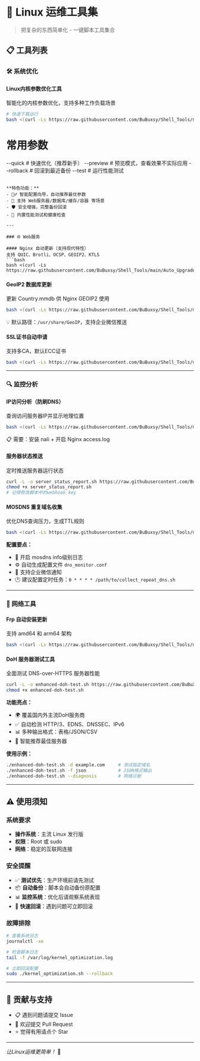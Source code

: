 # 🚀 Linux 运维工具集
> 把复杂的东西简单化 - 一键脚本工具集合

## 📋 工具列表

### 🛠️ 系统优化

#### Linux内核参数优化工具
智能化的内核参数优化，支持多种工作负载场景
```bash
# 快速下载运行
bash <(curl -Ls https://raw.githubusercontent.com/BuBuxsy/Shell_Tools/main/kernel_optimization.sh)
```
# 常用参数
--quick     # 快速优化（推荐新手）
--preview   # 预览模式，查看效果不实际应用
--rollback  # 回滚到最近备份
--test      # 运行性能测试
```

**特色功能：**
- 🧙‍♂️ 智能配置向导，自动推荐最优参数
- 🎯 支持 Web服务器/数据库/缓存/容器 等场景
- 🛡️ 安全增强，完整备份回滚
- 🧪 内置性能测试和健康检查

---

### 🌐 Web服务

#### Nginx 自动更新（支持现代特性）
支持 QUIC、Brotli、OCSP、GEOIP2、KTLS
```bash
bash <(curl -Ls https://raw.githubusercontent.com/BuBuxsy/Shell_Tools/main/Auto_Upgrade_Nginx.sh)
```

#### GeoIP2 数据库更新
更新 Country.mmdb 供 Nginx GEOIP2 使用
```bash
bash <(curl -Ls https://raw.githubusercontent.com/BuBuxsy/Shell_Tools/main/update_Country.sh)
```
💡 默认路径：`/usr/share/GeoIP`，支持企业微信推送

#### SSL证书自动申请
支持多CA，默认ECC证书
```bash
bash <(curl -Ls https://raw.githubusercontent.com/BuBuxsy/Shell_Tools/main/install_cert.sh)
```

---

### 🔍 监控分析

#### IP访问分析（防刷DNS）
查询访问服务器IP并显示地理位置
```bash
bash <(curl -Ls https://raw.githubusercontent.com/BuBuxsy/Shell_Tools/main/search_ip.sh)
```
📋 需要：安装 nali + 开启 Nginx access.log

#### 服务器状态推送
定时推送服务器运行状态
```bash
curl -L -o server_status_report.sh https://raw.githubusercontent.com/BuBuxsy/Shell_Tools/main/server_status_report.sh
chmod +x server_status_report.sh
# 记得修改脚本中的webhook key
```

#### MOSDNS 重复域名收集
优化DNS查询压力，生成TTL规则
```bash
bash <(curl -Ls https://raw.githubusercontent.com/BuBuxsy/Shell_Tools/main/collect_repeat_dns.sh)
```

**配置要点：**
- 📝 开启 mosdns info级别日志
- ⚙️ 自动生成配置文件 `dns_monitor.conf`
- 📱 支持企业微信通知
- 🕐 建议配置定时任务：`0 * * * * /path/to/collect_repeat_dns.sh`

---

### 🚀 网络工具

#### Frp 自动安装更新
支持 amd64 和 arm64 架构
```bash
bash <(curl -Ls https://raw.githubusercontent.com/BuBuxsy/Shell_Tools/main/update_frp.sh)
```

#### DoH 服务器测试工具
全面测试 DNS-over-HTTPS 服务器性能
```bash
curl -L -o enhanced-doh-test.sh https://raw.githubusercontent.com/BuBuXSY/Shell_Tools/refs/heads/main/enhanced-doh-test.sh
chmod +x enhanced-doh-test.sh
```

**功能亮点：**
- 🌍 覆盖国内外主流DoH服务商
- ✅ 自动检测 HTTP/3、EDNS、DNSSEC、IPv6
- 📊 多种输出格式：表格/JSON/CSV
- 🎯 智能推荐最佳服务器

**使用示例：**
```bash
./enhanced-doh-test.sh -d example.com     # 测试指定域名
./enhanced-doh-test.sh -f json            # JSON格式输出
./enhanced-doh-test.sh --diagnosis        # 网络诊断
```

---

## ⚠️ 使用须知

### 系统要求
- **操作系统**：主流 Linux 发行版
- **权限**：Root 或 sudo
- **网络**：稳定的互联网连接

### 安全提醒
- ✅ **测试优先**：生产环境前请先测试
- 📦 **自动备份**：脚本会自动备份原配置
- 📊 **监控系统**：优化后请观察系统表现
- 🔄 **快速回滚**：遇到问题可立即回滚

### 故障排除
```bash
# 查看系统日志
journalctl -xe

# 检查脚本日志
tail -f /var/log/kernel_optimization.log

# 立即回滚配置
sudo ./kernel_optimization.sh --rollback
```

---

## 🤝 贡献与支持

- 📋 遇到问题请提交 Issue
- 🔧 欢迎提交 Pull Request
- ⭐ 觉得有用请点个 Star

---
*让Linux运维更简单！* 🎉

